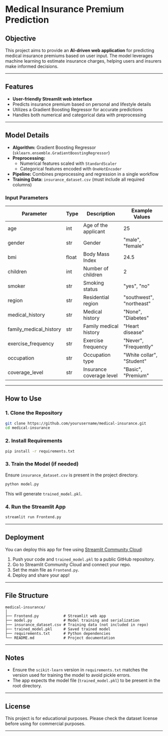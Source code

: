 # Medical Insurance Premium Prediction

## Objective

This project aims to provide an **AI-driven web application** for predicting medical insurance premiums based on user input. The model leverages machine learning to estimate insurance charges, helping users and insurers make informed decisions.

---

## Features

- **User-friendly Streamlit web interface**
- Predicts insurance premium based on personal and lifestyle details
- Utilizes a Gradient Boosting Regressor for accurate predictions
- Handles both numerical and categorical data with preprocessing

---

## Model Details

- **Algorithm:** Gradient Boosting Regressor (`sklearn.ensemble.GradientBoostingRegressor`)
- **Preprocessing:**
  - Numerical features scaled with `StandardScaler`
  - Categorical features encoded with `OneHotEncoder`
- **Pipeline:** Combines preprocessing and regression in a single workflow
- **Training Data:** `insurance_dataset.csv` (must include all required columns)

### Input Parameters

| Parameter              | Type  | Description              | Example Values            |
| ---------------------- | ----- | ------------------------ | ------------------------- |
| age                    | int   | Age of the applicant     | 25                        |
| gender                 | str   | Gender                   | "male", "female"          |
| bmi                    | float | Body Mass Index          | 24.5                      |
| children               | int   | Number of children       | 2                         |
| smoker                 | str   | Smoking status           | "yes", "no"               |
| region                 | str   | Residential region       | "southwest", "northeast"  |
| medical_history        | str   | Medical history          | "None", "Diabetes"        |
| family_medical_history | str   | Family medical history   | "Heart disease"           |
| exercise_frequency     | str   | Exercise frequency       | "Never", "Frequently"     |
| occupation             | str   | Occupation type          | "White collar", "Student" |
| coverage_level         | str   | Insurance coverage level | "Basic", "Premium"        |

---

## How to Use

### 1. Clone the Repository

```sh
git clone https://github.com/yourusername/medical-insurance.git
cd medical-insurance
```

### 2. Install Requirements

```sh
pip install -r requirements.txt
```

### 3. Train the Model (if needed)

Ensure `insurance_dataset.csv` is present in the project directory.

```sh
python model.py
```

This will generate `trained_model.pkl`.

### 4. Run the Streamlit App

```sh
streamlit run Frontend.py
```

---

## Deployment

You can deploy this app for free using [Streamlit Community Cloud](https://share.streamlit.io/):

1. Push your code and `trained_model.pkl` to a public GitHub repository.
2. Go to Streamlit Community Cloud and connect your repo.
3. Set the main file as `Frontend.py`.
4. Deploy and share your app!

---

## File Structure

```
medical-insurance/
│
├── Frontend.py           # Streamlit web app
├── model.py              # Model training and serialization
├── insurance_dataset.csv # Training data (not included in repo)
├── trained_model.pkl     # Saved trained model
├── requirements.txt      # Python dependencies
└── README.md             # Project documentation
```

---

## Notes

- Ensure the `scikit-learn` version in `requirements.txt` matches the version used for training the model to avoid pickle errors.
- The app expects the model file (`trained_model.pkl`) to be present in the root directory.

---

## License

This project is for educational purposes. Please check the dataset license before using for commercial purposes.

---
